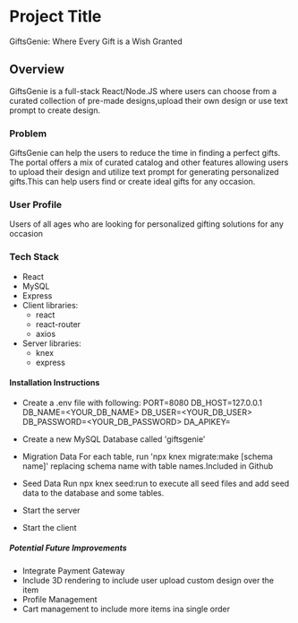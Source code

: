 # Project Title

GiftsGenie: Where Every Gift is a Wish Granted

## Overview

GiftsGenie is a full-stack React/Node.JS where users can choose from a curated collection of pre-made designs,upload their own design or use text prompt to create design.

### Problem

GiftsGenie can help the users to reduce the time in finding a perfect gifts. The portal offers a mix of curated catalog and other features allowing users to upload their design and utilize text prompt for generating personalized gifts.This can help users find or create ideal gifts for any occasion.

### User Profile

Users of all ages who are looking for personalized gifting solutions for any occasion

### Tech Stack

- React
- MySQL
- Express
- Client libraries:
  - react
  - react-router
  - axios
- Server libraries:
  - knex
  - express

#### Installation Instructions

- Create a .env file with following:
  PORT=8080
  DB_HOST=127.0.0.1
  DB_NAME=<YOUR_DB_NAME>
  DB_USER=<YOUR_DB_USER>
  DB_PASSWORD=<YOUR_DB_PASSWORD>
  DA_APIKEY=<SHARED>

- Create a new MySQL Database called 'giftsgenie'

- Migration Data
  For each table, run 'npx knex migrate:make [schema name]' replacing schema name with table names.Included in Github
- Seed Data
  Run npx knex seed:run to execute all seed files and add seed data to the database and some tables.

- Start the server

- Start the client

##### Potential Future Improvements

- Integrate Payment Gateway
- Include 3D rendering to include user upload custom design over the item
- Profile Management
- Cart management to include more items ina single order
